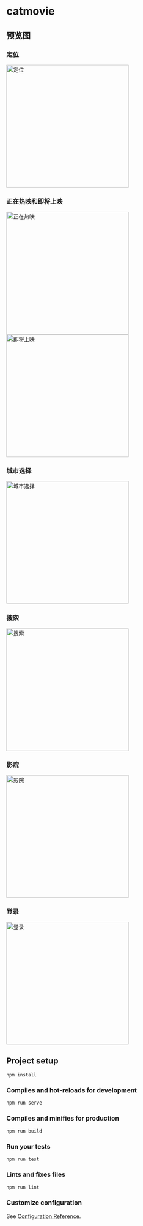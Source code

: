 # catmovie

## 预览图

### 定位

<img src='https://github.com/RYTON0305/movieApp_remake/blob/master/Preview/location.png' alt='定位' width='320'>

### 正在热映和即将上映

<img src='https://github.com/RYTON0305/movieApp_remake/blob/master/Preview/nowPlaying.png' alt='正在热映' width='320'>    <img src='https://github.com/RYTON0305/movieApp_remake/blob/master/Preview/comingSoon.png' alt='即将上映' width='320'>
  
### 城市选择

<img src='https://github.com/RYTON0305/movieApp_remake/blob/master/Preview/city.png' alt='城市选择' width='320'>
  
### 搜索

<img src='https://github.com/RYTON0305/movieApp_remake/blob/master/Preview/search.png' alt='搜索' width='320'>
  
### 影院

<img src='https://github.com/RYTON0305/movieApp_remake/blob/master/Preview/cinema.png' alt='影院' width='320'>
  
### 登录

<img src='https://github.com/RYTON0305/movieApp_remake/blob/master/Preview/login.png' alt='登录' width='320'>
  
## Project setup

```
npm install
```

### Compiles and hot-reloads for development
```
npm run serve
```

### Compiles and minifies for production
```
npm run build
```

### Run your tests
```
npm run test
```

### Lints and fixes files
```
npm run lint
```

### Customize configuration
See [Configuration Reference](https://cli.vuejs.org/config/).
